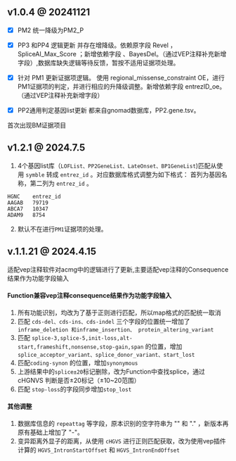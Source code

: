 
## v1.0.4 @ 20241121

- [x] PM2 统一降级为PM2_P

- [x] PP3 和PP4 逻辑更新
  并存在增降级。依赖原字段 Revel ，SpliceAI_Max_Score ；新增依赖字段 、BayesDel。（通过VEP注释补充新增字段）,数据库缺失逻辑等待反馈，暂按不适用证据项处理。

- [x] 针对 PM1 更新证据项逻辑。
    使用 regional_missense_constraint OE，进行PM1证据项的判定，并进行相应的升降级调整。新增依赖字段 entrezID_oe。（通过VEP注释补充新增字段）

- [x] PP2通用判定基因list更新
  都来自gnomad数据库，PP2.gene.tsv。

首次出现BM证据项目


## v1.2.1 @ 2024.7.5
1. 4个基因list库（`LOFList、PP2GeneList、LateOnset、BP1GeneList`)匹配从使用 `symble` 转成 `entrez_id` 。对应数据库格式调整为如下格式：
首列为基因名称，第二列为 `entrez_id` 。
```
HGNC	entrez_id
AAGAB	79719
ABCA7	10347
ADAM9	8754
```
2. 默认不在进行`PM1`证据项的处理。


## v.1.1.21 @ 2024.4.15
适配vep注释软件对acmg中的逻辑进行了更新,主要适配vep注释的Consequence结果作为功能字段输入
#### Function兼容vep注释consequence结果作为功能字段输入
1. 所有功能识别，均改为了基于正则进行匹配，所以map格式的匹配统一取消
2. 匹配 `cds-del、cds-ins、cds-indel` 三个字段的位置统一增加了 `inframe_deletion 和inframe_insertion、 protein_altering_variant`
3. 匹配 `splice-3,splice-5,init-loss,alt-start,frameshift,nonsense,stop-gain,span` 的位置，增加 `splice_acceptor_variant、splice_donor_variant、start_lost`
4. 匹配`coding-synon` 的位置，增加`synonymous`
5. 上游结果中的`splice±20`标记删除，改为Function中查找splice，通过cHGNVS 判断是否±20标记（±10~20范围）
6. 匹配 `stop-loss`的字段同步增加`stop_lost`
#### 其他调整
1. 数据库信息的 `repeattag` 等字段，原本识别的空字符串为 "" 和 "." ，新版本再原有基础上增加了 "-"。
2. 变异距离外显子的距离，从使用 `cHGVS` 进行正则匹配获取，改为使用vep插件计算的 `HGVS_IntronStartOffset` 和 `HGVS_IntronEndOffset`
